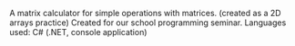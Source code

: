 A matrix calculator for simple operations with matrices. (created as a 2D arrays practice)
Created for our school programming seminar.
Languages used: C# (.NET, console application)

